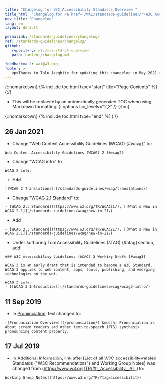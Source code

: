 ```yaml
---
title: "Changelog for W3C Accessibility Standards Overview "
title_html: "Changelog for <a href='/WAI/standards-guidelines/'>W3C Accessibility Standards Overview</a>"
nav_title: "Changelog"
lang: en
layout: default

permalink: /standards-guidelines/changelog/
ref: /standards-guidelines/changelog/
github:
   repository: w3c/wai-std-gl-overview
   path: content/changelog.md

feedbackmail: wai@w3.org
footer: >
   <p>Thanks to Tolu Adegbite for updating this changelog in May 2021.</p>
---
```


{::nomarkdown}
{% include toc.html type="start" title="Page Contents" %}
{:/}

- This will be replaced by an automatically generated TOC when using Markdown formatting.
{::options toc_levels="2,3" /}
{:toc}

{::nomarkdown}
{% include toc.html type="end" %}
{:/}


## 26 Jan 2021
* Change "Web Content Accessibility Guidelines (WCAG) {#wcag}" to:
```
Web Content Accessibility Guidelines (WCAG) 2 {#wcag2}
```
* Change "WCAG info:" to
```
WCAG 2 info:
```
* Add
```
[[WCAG 2 Translations]](/standards-guidelines/wcag/translations/)
```
* Change "[WCAG 2.1 Standard](https://www.w3.org/TR/WCAG21/)" to:
```
- [WCAG 2.1 Standard](https://www.w3.org/TR/WCAG21/), [[What’s New in WCAG 2.1]](/standards-guidelines/wcag/new-in-21/)
```
* Add
```
- [WCAG 2.1 Standard](https://www.w3.org/TR/WCAG21/), [[What’s New in WCAG 2.1]](/standards-guidelines/wcag/new-in-21/)
```
* Under Authoring Tool Accessibility Guidelines (ATAG) {#atag} section, add:
```
### W3C Accessibility Guidelines (WCAG) 3 Working Draft {#wcag3}

WCAG 3 is an early draft that is intended to become a W3C Standard. WCAG 3 applies to web content, apps, tools, publishing, and emerging technologies on the web.

WCAG 3 info:
- [[WCAG 3 Introduction]](/standards-guidelines/wcag/wcag3-intro/)
```

## 11 Sep 2019
* In [Pronunciation](/standards-guidelines/#pronunciation), text changed to:
```
[[Pronunciation Overview]](/pronunciation/) &mdash; Pronunciation is about screen readers and other text-to-speech (TTS) synthesis pronouncing content properly.
```

## 17 Jul 2019
* In [Additional Information](/standards-guidelines/#moreinfo), link after [List of all W3C accessibility-related Standards ("W3C Recommendations") and Working Group Notes] was changed from (https://www.w3.org/TR/#tr_Accessibility__All_) to: 
```
Working Group Notes](https://www.w3.org/TR/?tag=accessibility)
```
